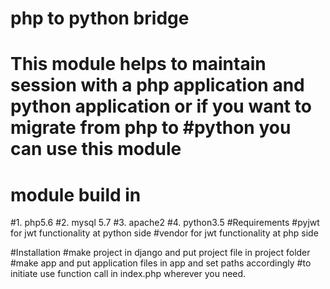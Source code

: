 # php to python bridge
# This module helps to maintain session with a php application and python application or if you want to migrate from php to #python you can use this module
# module build in
#1. php5.6
#2. mysql 5.7
#3. apache2
#4. python3.5
#Requirements
#pyjwt for jwt functionality at python side
#vendor for jwt functionality at php side

#Installation
#make project in django and put project file in project folder
#make app and put application files in app and set paths accordingly
#to initiate use function call in index.php wherever you need.
